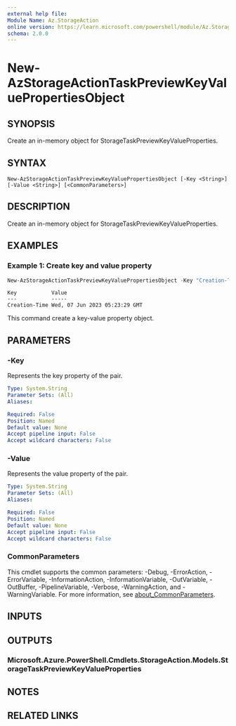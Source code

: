 ```yaml
---
external help file:
Module Name: Az.StorageAction
online version: https://learn.microsoft.com/powershell/module/Az.StorageAction/new-azstorageactiontaskpreviewkeyvaluepropertiesobject
schema: 2.0.0
---
```


# New-AzStorageActionTaskPreviewKeyValuePropertiesObject

## SYNOPSIS
Create an in-memory object for StorageTaskPreviewKeyValueProperties.

## SYNTAX

```
New-AzStorageActionTaskPreviewKeyValuePropertiesObject [-Key <String>] [-Value <String>] [<CommonParameters>]
```

## DESCRIPTION
Create an in-memory object for StorageTaskPreviewKeyValueProperties.

## EXAMPLES

### Example 1: Create key and value property
```powershell
New-AzStorageActionTaskPreviewKeyValuePropertiesObject -Key "Creation-Time" -Value "Wed, 07 Jun 2023 05:23:29 GMT"
```

```output
Key           Value
---           -----
Creation-Time Wed, 07 Jun 2023 05:23:29 GMT
```

This command create a key-value property object.

## PARAMETERS

### -Key
Represents the key property of the pair.

```yaml
Type: System.String
Parameter Sets: (All)
Aliases:

Required: False
Position: Named
Default value: None
Accept pipeline input: False
Accept wildcard characters: False
```

### -Value
Represents the value property of the pair.

```yaml
Type: System.String
Parameter Sets: (All)
Aliases:

Required: False
Position: Named
Default value: None
Accept pipeline input: False
Accept wildcard characters: False
```

### CommonParameters
This cmdlet supports the common parameters: -Debug, -ErrorAction, -ErrorVariable, -InformationAction, -InformationVariable, -OutVariable, -OutBuffer, -PipelineVariable, -Verbose, -WarningAction, and -WarningVariable. For more information, see [about_CommonParameters](http://go.microsoft.com/fwlink/?LinkID=113216).

## INPUTS

## OUTPUTS

### Microsoft.Azure.PowerShell.Cmdlets.StorageAction.Models.StorageTaskPreviewKeyValueProperties

## NOTES

## RELATED LINKS


